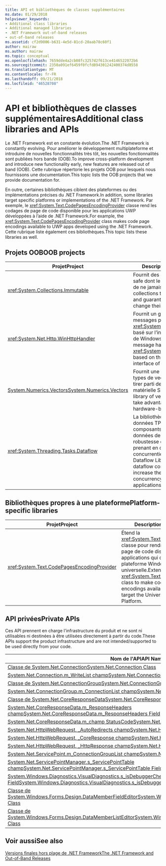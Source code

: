 ```yaml
---
title: API et bibliothèques de classes supplémentaires
ms.date: 01/29/2018
helpviewer_keywords:
- Additional class libraries
- Additional managed libraries
- .NET Framework out-of-band releases
- out-of-band releases
ms.assetid: cf2d9006-b631-4e5d-81cd-20aab78c60f1
author: mairaw
ms.author: mairaw
ms.topic: conceptual
ms.openlocfilehash: 7659dde4a2cb08fc3257d2f613ce4146522072b6
ms.sourcegitcommit: 2350a091ef6459f0fcfd894301242400374d8558
ms.translationtype: MT
ms.contentlocale: fr-FR
ms.lasthandoff: 09/21/2018
ms.locfileid: "46528708"
---
```

# <a name="additional-class-libraries-and-apis"></a><span data-ttu-id="b405d-102">API et bibliothèques de classes supplémentaires</span><span class="sxs-lookup"><span data-stu-id="b405d-102">Additional class libraries and APIs</span></span>

<span data-ttu-id="b405d-103">Le .NET Framework est en constante évolution.</span><span class="sxs-lookup"><span data-stu-id="b405d-103">The .NET Framework is constantly evolving.</span></span> <span data-ttu-id="b405d-104">Pour améliorer le développement multiplateforme et introduire de nouvelles fonctionnalités très tôt, les nouvelles fonctionnalités sont publiées hors bande (OOB).</span><span class="sxs-lookup"><span data-stu-id="b405d-104">To improve cross-platform development and introduce new functionality early, new features are released out of band (OOB).</span></span> <span data-ttu-id="b405d-105">Cette rubrique répertorie les projets OOB pour lesquels nous fournissons une documentation.</span><span class="sxs-lookup"><span data-stu-id="b405d-105">This topic lists the OOB projects that we provide documentation for.</span></span>  
  
<span data-ttu-id="b405d-106">En outre, certaines bibliothèques ciblent des plateformes ou des implémentations précises du .NET Framework.</span><span class="sxs-lookup"><span data-stu-id="b405d-106">In addition, some libraries target specific platforms or implementations of the .NET Framework.</span></span> <span data-ttu-id="b405d-107">Par exemple, le <xref:System.Text.CodePagesEncodingProvider> classe rend les codages de page de code disponible pour les applications UWP développées à l’aide de .NET Framework.</span><span class="sxs-lookup"><span data-stu-id="b405d-107">For example, the <xref:System.Text.CodePagesEncodingProvider> class makes code page encodings available to UWP apps developed using the .NET Framework.</span></span> <span data-ttu-id="b405d-108">Cette rubrique liste également ces bibliothèques.</span><span class="sxs-lookup"><span data-stu-id="b405d-108">This topic lists these libraries as well.</span></span>  
  
## <a name="oob-projects"></a><span data-ttu-id="b405d-109">Projets OOB</span><span class="sxs-lookup"><span data-stu-id="b405d-109">OOB projects</span></span>
  
| <span data-ttu-id="b405d-110">Projet</span><span class="sxs-lookup"><span data-stu-id="b405d-110">Project</span></span> | <span data-ttu-id="b405d-111">Description</span><span class="sxs-lookup"><span data-stu-id="b405d-111">Description</span></span> |  
| ------- | ----------- |  
| <xref:System.Collections.Immutable> | <span data-ttu-id="b405d-112">Fournit des collections thread-safe dont le contenu est assuré de ne jamais changer.</span><span class="sxs-lookup"><span data-stu-id="b405d-112">Provides collections that are thread safe and guaranteed to never change their contents.</span></span> |
| <xref:System.Net.Http.WinHttpHandler> | <span data-ttu-id="b405d-113">Fournit un gestionnaire de messages pour <xref:System.Net.Http.HttpClient> basé sur l’interface WinHTTP de Windows.</span><span class="sxs-lookup"><span data-stu-id="b405d-113">Provides a message handler for <xref:System.Net.Http.HttpClient> based on the WinHTTP interface of Windows.</span></span> |
| [<span data-ttu-id="b405d-114">System.Numerics.Vectors</span><span class="sxs-lookup"><span data-stu-id="b405d-114">System.Numerics.Vectors</span></span>](https://msdn.microsoft.com/library/mt452176.aspx) | <span data-ttu-id="b405d-115">Fournit une bibliothèque de types de vecteurs qui peuvent tirer parti de l’accélération matérielle SIMD.</span><span class="sxs-lookup"><span data-stu-id="b405d-115">Provides a library of vector types that can take advantage of SIMD hardware-based acceleration.</span></span>| 
| <xref:System.Threading.Tasks.Dataflow> | <span data-ttu-id="b405d-116">La bibliothèque de flux de données TPL fournit des composants de flux de données destinés à accroître la robustesse des applications prenant en charge l’accès concurrentiel.</span><span class="sxs-lookup"><span data-stu-id="b405d-116">The TPL Dataflow Library provides dataflow components to help increase the robustness of concurrency-enabled applications.</span></span> |  

## <a name="platform-specific-libraries"></a><span data-ttu-id="b405d-117">Bibliothèques propres à une plateforme</span><span class="sxs-lookup"><span data-stu-id="b405d-117">Platform-specific libraries</span></span>
  
| <span data-ttu-id="b405d-118">Projet</span><span class="sxs-lookup"><span data-stu-id="b405d-118">Project</span></span> | <span data-ttu-id="b405d-119">Description</span><span class="sxs-lookup"><span data-stu-id="b405d-119">Description</span></span> |  
| ------- | ----------- |  
| <xref:System.Text.CodePagesEncodingProvider> | <span data-ttu-id="b405d-120">Étend la <xref:System.Text.EncodingProvider> classe pour rendre les codages de page de code disponibles pour les applications qui ciblent la plateforme Windows universelle.</span><span class="sxs-lookup"><span data-stu-id="b405d-120">Extends the <xref:System.Text.EncodingProvider> class to make code page encodings available to apps that target the Universal Windows Platform.</span></span> |  
  
## <a name="private-apis"></a><span data-ttu-id="b405d-121">API privées</span><span class="sxs-lookup"><span data-stu-id="b405d-121">Private APIs</span></span>  

<span data-ttu-id="b405d-122">Ces API prennent en charge l'infrastructure du produit et ne sont ni utilisables ni destinées à être utilisées directement à partir du code.</span><span class="sxs-lookup"><span data-stu-id="b405d-122">These APIs support the product infrastructure and are not intended/supported to be used directly from your code.</span></span>  
  
| <span data-ttu-id="b405d-123">Nom de l'API</span><span class="sxs-lookup"><span data-stu-id="b405d-123">API Name</span></span> |
| -------- |
| [<span data-ttu-id="b405d-124">Classe de System.Net.Connection</span><span class="sxs-lookup"><span data-stu-id="b405d-124">System.Net.Connection Class</span></span>](../../../docs/framework/additional-apis/connection.md) |
| [<span data-ttu-id="b405d-125">System.Net.Connection.m\_WriteList champ</span><span class="sxs-lookup"><span data-stu-id="b405d-125">System.Net.Connection.m\_WriteList Field</span></span>](../../../docs/framework/additional-apis/m_writelist.md) |
| [<span data-ttu-id="b405d-126">Classe de System.Net.ConnectionGroup</span><span class="sxs-lookup"><span data-stu-id="b405d-126">System.Net.ConnectionGroup Class</span></span>](../../../docs/framework/additional-apis/connectiongroup.md) |
| [<span data-ttu-id="b405d-127">System.Net.ConnectionGroup.m\_ConnectionList champ</span><span class="sxs-lookup"><span data-stu-id="b405d-127">System.Net.ConnectionGroup.m\_ConnectionList Field</span></span>](../../../docs/framework/additional-apis/m_connectionlist.md) |
| [<span data-ttu-id="b405d-128">Classe de System.Net.CoreResponseData</span><span class="sxs-lookup"><span data-stu-id="b405d-128">System.Net.CoreResponseData Class</span></span>](../../../docs/framework/additional-apis/coreresponsedata.md) |
| [<span data-ttu-id="b405d-129">System.Net.CoreResponseData.m\_ResponseHeaders champ</span><span class="sxs-lookup"><span data-stu-id="b405d-129">System.Net.CoreResponseData.m\_ResponseHeaders Field</span></span>](../../../docs/framework/additional-apis/coreresponsedata_m_responseheaders.md) |
| [<span data-ttu-id="b405d-130">System.Net.CoreResponseData.m\_champ StatusCode</span><span class="sxs-lookup"><span data-stu-id="b405d-130">System.Net.CoreResponseData.m\_StatusCode Field</span></span>](../../../docs/framework/additional-apis/coreresponsedata_m_statuscode.md) |
| [<span data-ttu-id="b405d-131">System.Net.HttpWebRequest. \_AutoRedirects champ</span><span class="sxs-lookup"><span data-stu-id="b405d-131">System.Net.HttpWebRequest.\_AutoRedirects Field</span></span>](../../../docs/framework/additional-apis/_autoredirects.md) |
| [<span data-ttu-id="b405d-132">System.Net.HttpWebRequest. \_CoreResponse champ</span><span class="sxs-lookup"><span data-stu-id="b405d-132">System.Net.HttpWebRequest.\_CoreResponse Field</span></span>](../../../docs/framework/additional-apis/httpwebrequest__coreresponse.md) |
| [<span data-ttu-id="b405d-133">System.Net.HttpWebRequest. \_HttpResponse champ</span><span class="sxs-lookup"><span data-stu-id="b405d-133">System.Net.HttpWebRequest.\_HttpResponse Field</span></span>](../../../docs/framework/additional-apis/_httpresponse.md) |
| [<span data-ttu-id="b405d-134">System.Net.ServicePoint.m\_ConnectionGroupList champ</span><span class="sxs-lookup"><span data-stu-id="b405d-134">System.Net.ServicePoint.m\_ConnectionGroupList Field</span></span>](../../../docs/framework/additional-apis/m_connectiongrouplist.md) |
| [<span data-ttu-id="b405d-135">System.Net.ServicePointManager.s\_ServicePointTable champ</span><span class="sxs-lookup"><span data-stu-id="b405d-135">System.Net.ServicePointManager.s\_ServicePointTable Field</span></span>](../../../docs/framework/additional-apis/s_servicepointtable.md) |
| [<span data-ttu-id="b405d-136">System.Windows.Diagnostics.VisualDiagnostics.s\_isDebuggerCheckDisabledForTestPurposes Field</span><span class="sxs-lookup"><span data-stu-id="b405d-136">System.Windows.Diagnostics.VisualDiagnostics.s\_isDebuggerCheckDisabledForTestPurposes Field</span></span>](../../../docs/framework/additional-apis/s-isdebuggercheckdisabledfortestpurposes-field.md) |
| [<span data-ttu-id="b405d-137">Classe de System.Windows.Forms.Design.DataMemberFieldEditor</span><span class="sxs-lookup"><span data-stu-id="b405d-137">System.Windows.Forms.Design.DataMemberFieldEditor Class</span></span>](../../../docs/framework/additional-apis/datamemberfieldeditor-class.md) |
| [<span data-ttu-id="b405d-138">Classe de System.Windows.Forms.Design.DataMemberListEditor</span><span class="sxs-lookup"><span data-stu-id="b405d-138">System.Windows.Forms.Design.DataMemberListEditor Class</span></span>](../../../docs/framework/additional-apis/datamemberlisteditor-class.md) |
  
## <a name="see-also"></a><span data-ttu-id="b405d-139">Voir aussi</span><span class="sxs-lookup"><span data-stu-id="b405d-139">See also</span></span>

[<span data-ttu-id="b405d-140">Versions finales hors plage de .NET Framework</span><span class="sxs-lookup"><span data-stu-id="b405d-140">The .NET Framework and Out-of-Band Releases</span></span>](../../../docs/framework/get-started/the-net-framework-and-out-of-band-releases.md)

